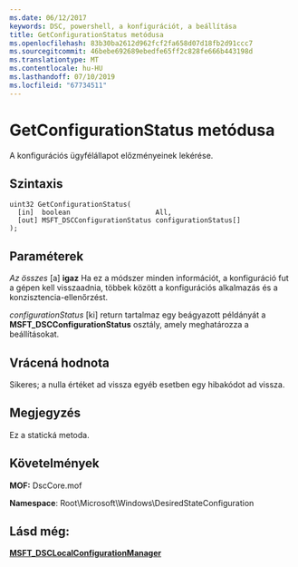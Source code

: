 ```yaml
---
ms.date: 06/12/2017
keywords: DSC, powershell, a konfigurációt, a beállítása
title: GetConfigurationStatus metódusa
ms.openlocfilehash: 83b30ba2612d962fcf2fa658d07d18fb2d91ccc7
ms.sourcegitcommit: 46bebe692689ebedfe65ff2c828fe666b443198d
ms.translationtype: MT
ms.contentlocale: hu-HU
ms.lasthandoff: 07/10/2019
ms.locfileid: "67734511"
---
```

# <a name="getconfigurationstatus-method"></a>GetConfigurationStatus metódusa

A konfigurációs ügyfélállapot előzményeinek lekérése.

## <a name="syntax"></a>Szintaxis

```mof
uint32 GetConfigurationStatus(
  [in]  boolean                     All,
  [out] MSFT_DSCConfigurationStatus configurationStatus[]
);
```

## <a name="parameters"></a>Paraméterek

*Az összes* \[a\] **igaz** Ha ez a módszer minden információt, a konfiguráció fut a gépen kell visszaadnia, többek között a konfigurációs alkalmazás és a konzisztencia-ellenőrzést.

*configurationStatus* \[ki\] return tartalmaz egy beágyazott példányát a **MSFT_DSCConfigurationStatus** osztály, amely meghatározza a beállításokat.

## <a name="return-value"></a>Vrácená hodnota

Sikeres; a nulla értéket ad vissza egyéb esetben egy hibakódot ad vissza.

## <a name="remarks"></a>Megjegyzés

Ez a statická metoda.

## <a name="requirements"></a>Követelmények

**MOF:** DscCore.mof

**Namespace**: Root\Microsoft\Windows\DesiredStateConfiguration

## <a name="see-also"></a>Lásd még:

[**MSFT_DSCLocalConfigurationManager**](msft-dsclocalconfigurationmanager.md)
